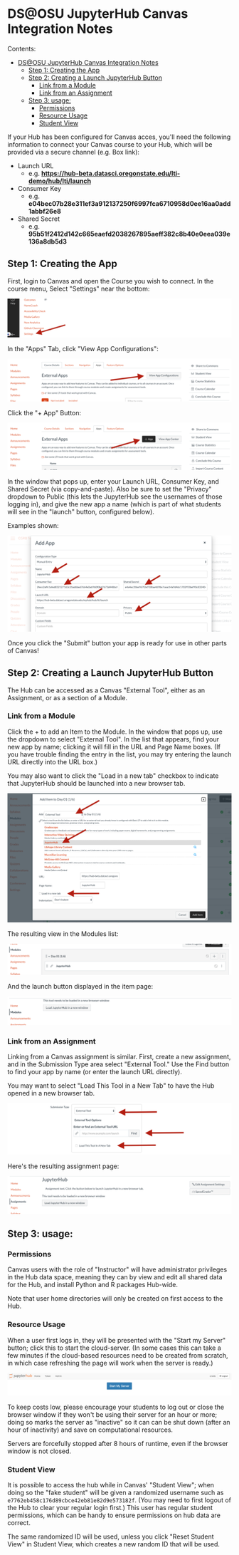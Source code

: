 # DS@OSU JupyterHub Canvas Integration Notes

Contents:

   * [DS@OSU JupyterHub Canvas Integration Notes](#dsosu-jupyterhub-canvas-integration-notes)
      * [Step 1: Creating the App](#step-1-creating-the-app)
      * [Step 2: Creating a Launch JupyterHub Button](#step-2-creating-a-launch-jupyterhub-button)
         * [Link from a Module](#link-from-a-module)
         * [Link from an Assignment](#link-from-an-assignment)
      * [Step 3: usage:](#step-3-usage)
         * [Permissions](#permissions)
         * [Resource Usage](#resource-usage)
         * [Student View](#student-view)


If your Hub has been configured for Canvas acces, you'll need the following information to connect your Canvas course to your Hub, which will be 
provided via a secure channel (e.g. Box link):

* Launch URL
  * e.g. **https://hub-beta.datasci.oregonstate.edu/lti-demo/hub/lti/launch**
* Consumer Key
  * e.g. **e04bec07b28e311ef3a912137250f6997fca6710958d0ee16aa0add1abbf26e8**
* Shared Secret
  * e.g. **95b51f2412d142c665eaefd2038267895aeff382c8b40e0eea039e136a8db5d3**

## Step 1: Creating the App

First, login to Canvas and open the Course you wish to connect. In the course menu, Select "Settings" near the bottom:

![Settings Link](docs_images/canvas_readme/settings_link.png)

In the "Apps" Tab, click "View App Configurations":

![View App Configurations](docs_images/canvas_readme/view_app_configs.png)

Click the "+ App" Button:

![Plus App Button](docs_images/canvas_readme/plus_app_button.png)

In the window that pops up, enter your Launch URL, Consumer Key, and Shared Secret (via copy-and-paste). Also be sure to
set the "Privacy" dropdown to Public (this lets the JupyterHub see the usernames of those logging in), and give the new
app a name (which is part of what students will see in the "launch" button, configured below).


Examples shown:

![Add App Screen](docs_images/canvas_readme/add_app_screen.png)

Once you click the "Submit" button your app is ready for use in other parts of Canvas!

## Step 2: Creating a Launch JupyterHub Button

The Hub can be accessed as a Canvas "External Tool", either as an Assignment, or as a section of a Module. 

### Link from a Module

Click the + to add an Item to the Module. In the window that pops up, use the dropdown to select "External Tool". In the
list that appears, find your new app by name; clicking it will fill in the URL and Page Name boxes. (If you have trouble
finding the entry in the list, you may try entering the launch URL directly into the URL box.)

You may also want to click the "Load in a new tab" checkbox to indicate that JupyterHub should be launched into a new
browser tab.

![Module Link Screen](docs_images/canvas_readme/module_link_screen.png)

The resulting view in the Modules list:

![Modules List](docs_images/canvas_readme/modules_list.png)

And the launch button displayed in the item page:

![Module Launch](docs_images/canvas_readme/module_launch.png)

### Link from an Assignment

Linking from a Canvas assignment is similar. First, create a new assignment, and in the Submission Type area select
"External Tool." Use the Find button to find your app by name (or enter the launch URL directly). 

You may want to select "Load This Tool in a New Tab" to have the Hub opened in a new browser tab.  

![Assignment External Tool](docs_images/canvas_readme/assignment_external_tool.png)

Here's the resulting assignment page:

![Assignment Launch](docs_images/canvas_readme/assignment_launch.png)




## Step 3: usage:

### Permissions

Canvas users with the role of "Instructor" will have administrator privileges in the Hub data space, meaning they can by
view and edit all shared data for the Hub, and install Python and R packages Hub-wide.

Note that user home directories will only be created on first access to the Hub. 

### Resource Usage

When a user first logs in, they will be presented with the "Start my Server" button; click this to start the
cloud-server. (In some cases this can take a few minutes if the cloud-based resources need to be created from scratch,
in which case refreshing the page will work when the server is ready.)

![Start My Server](docs_images/canvas_readme/start_my_server.png)

To keep costs low, please encourage your students to log out or close the browser window if they won't be using their
server for an hour or more; doing so marks the server as "inactive" so it can can be shut down (after an hour of
inactivity) and save on computational resources. 

Servers are forcefully stopped after 8 hours of runtime, even if the browser window is not closed. 

### Student View

It is possible to access the hub while in Canvas' "Student View"; when doing so the "fake student" will be given a
randomized username such as `e7762eb458c176d89cbce42eb81e82d9e573182f`. (You may need to first logout of the Hub to clear
your regular login first.) This user has regular student permissions, which can be handy to ensure permissions on hub
data are correct. 

The same randomized ID will be used, unless you click "Reset Student View" in Student View, which creates a new random
ID that will be used.





